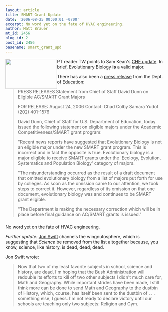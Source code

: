 ```yaml
---
layout: article
title: SMART Grant Update
date: '2006-08-25 00:00:01 -0700'
excerpt: No word yet on the fate of HVAC engineering.
author: Matt Brauer
mt_id: 2456
blog_id: 2
post_id: 2456
basename: smart_grant_upd
---
```

<img src="http://scit.us/~reed/che.png" alt="" width="165" height="96" style="float:left;" /> 

PT reader TW points to Sam Kean's [CHE update](http://chronicle.com/temp/email2.php?id=ZVhVBmt9HdFcrxdKcZzjmJK8gkBc24hR). In brief, Evolutionary Biology **is** a valid major.

There has also been a [press release](http://www.ed.gov/news/pressreleases/2006/08/08242006a.html) from the Dept. of Education:

> PRESS RELEASES
> Statement from Chief of Staff David Dunn on Eligible AC/SMART Grant Majors
> 
> FOR RELEASE:
> August 24, 2006 	Contact: Chad Colby
> Samara Yudof
> (202) 401-1576
> 
> David Dunn, Chief of Staff for U.S. Department of Education, today issued the following statement on eligible majors under the Academic Competitiveness/SMART grant program:
> 
> "Recent news reports have suggested that Evolutionary Biology is not an eligible major under the new SMART grant program. This is incorrect and in fact the opposite is true. Evolutionary biology is a major eligible to receive SMART grants under the 'Ecology, Evolution, Systematics and Population Biology' category of majors.
> 
> "The misunderstanding occurred as the result of a draft document that omitted evolutionary biology from a list of majors put forth for use by colleges. As soon as the omission came to our attention, we took steps to correct it. However, regardless of its omission on that one document, evolutionary biology was and continues to be SMART grant eligible.
> 
> "The Department is making the necessary correction which will be in place before final guidance on AC/SMART grants is issued."
> 
> ###

No word yet on the fate of HVAC engineering.

_Further update:_
[Jon Swift](http://jonswift.blogspot.com/2006/08/science-is-dead.html) channels the wingnutosphere, which is suggesting that _Science_ be removed from the list altogether because, you know, science, like history, is dead, dead, dead.


Jon Swift wrote:

> Now that two of my least favorite subjects in school, science and history, are dead, I'm hoping that the Bush Administration will redouble its efforts to kill off two other subjects I didn't much care for, Math and Geography. While important strides have been made, I still think more can be done to send Math and Geography to the dustbin of History, which, course, has itself been sent to the dustbin of . . . something else, I guess. I'm not ready to declare victory until our schools are teaching only two subjects: Religion and Gym.
